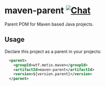<!--
SPDX-FileCopyrightText: The maven-parent Authors
SPDX-License-Identifier: 0BSD
 -->

# maven-parent [![Chat](https://img.shields.io/badge/%23metio-brightgreen.svg?style=social&label=IRC)](irc://irc.libera.chat:6697/#metio)

Parent POM for Maven based Java projects.


## Usage

Declare this project as a parent in your projects:

```xml
  <parent>
    <groupId>wtf.metio.maven</groupId>
    <artifactId>maven-parent</artifactId>
    <version>${version.parent}</version>
  </parent>
```
